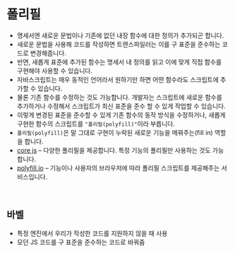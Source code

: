 # 폴리필

- 명세서엔 새로운 문법이나 기존에 없던 내장 함수에 대한 정의가 추가되곤 합니다.
- 새로운 문법을 사용해 코드를 작성하면 트랜스파일러는 이를 구 표준을 준수하는 코드로 변경해줍니다.
- 반면, 새롭게 표준에 추가된 함수는 명세서 내 정의를 읽고 이에 맞게 직접 함수를 구현해야 사용할 수 있습니다.
- 자바스크립트는 매우 동적인 언어라서 원하기만 하면 어떤 함수라도 스크립트에 추가할 수 있습니다.
- 물론 기존 함수를 수정하는 것도 가능합니다. 개발자는 스크립트에 새로운 함수를 추가하거나 수정해서 스크립트가 최신 표준을 준수 할 수 있게 작업할 수 있습니다.
- 이렇게 변경된 표준을 준수할 수 있게 기존 함수의 동작 방식을 수정하거나, 새롭게 구현한 함수의 스크립트를 `"폴리필(polyfill)"`이라 부릅니다.
- `폴리필(polyfill)`은 말 그대로 구현이 누락된 새로운 기능을 메꿔주는(fill in) 역할을 합니다.
- [core js](https://github.com/zloirock/core-js) – 다양한 폴리필을 제공합니다. 특정 기능의 폴리필만 사용하는 것도 가능합니다.
- [polyfill.io](https://polyfill.io/v3/) – 기능이나 사용자의 브라우저에 따라 폴리필 스크립트를 제공해주는 서비스입니다.

<br>

## 바벨

- 특정 엔진에서 우리가 작성한 코드를 지원하지 않을 때 사용
- 모던 JS 코드를 구 표준을 준수하는 코드로 바꿔줌
